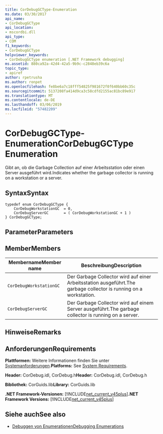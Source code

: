 ```yaml
---
title: CorDebugGCType-Enumeration
ms.date: 03/30/2017
api_name:
- CorDebugGCType
api_location:
- mscordbi.dll
api_type:
- COM
f1_keywords:
- CorDebugGCType
helpviewer_keywords:
- CorDebugGCType enumeration [.NET Framework debugging]
ms.assetid: 880ca92a-42d4-42a5-9b9c-c2848eb39c6a
topic_type:
- apiref
author: rpetrusha
ms.author: ronpet
ms.openlocfilehash: fe8be6a7c18fff54825f981672f0f640bb60c35c
ms.sourcegitcommit: 5137208fa414d9ca3c58cdfd2155ac81bc89e917
ms.translationtype: MT
ms.contentlocale: de-DE
ms.lasthandoff: 03/06/2019
ms.locfileid: "57482209"
---
```

# <a name="cordebuggctype-enumeration"></a><span data-ttu-id="039e3-102">CorDebugGCType-Enumeration</span><span class="sxs-lookup"><span data-stu-id="039e3-102">CorDebugGCType Enumeration</span></span>
<span data-ttu-id="039e3-103">Gibt an, ob die Garbage Collection auf einer Arbeitsstation oder einen Server ausgeführt wird.</span><span class="sxs-lookup"><span data-stu-id="039e3-103">Indicates whether the garbage collector is running on a workstation or a server.</span></span>  
  
## <a name="syntax"></a><span data-ttu-id="039e3-104">Syntax</span><span class="sxs-lookup"><span data-stu-id="039e3-104">Syntax</span></span>  
  
```  
typedef enum CorDebugGCType {  
    CorDebugWorkstationGC  = 0,  
    CorDebugServerGC       = ( CorDebugWorkstationGC + 1 )  
} CorDebugGCType;  
```  
  
## <a name="parameters"></a><span data-ttu-id="039e3-105">Parameter</span><span class="sxs-lookup"><span data-stu-id="039e3-105">Parameters</span></span>  
  
## <a name="members"></a><span data-ttu-id="039e3-106">Member</span><span class="sxs-lookup"><span data-stu-id="039e3-106">Members</span></span>  
  
|<span data-ttu-id="039e3-107">Membername</span><span class="sxs-lookup"><span data-stu-id="039e3-107">Member name</span></span>|<span data-ttu-id="039e3-108">Beschreibung</span><span class="sxs-lookup"><span data-stu-id="039e3-108">Description</span></span>|  
|-----------------|-----------------|  
|`CorDebugWorkstationGC`|<span data-ttu-id="039e3-109">Der Garbage Collector wird auf einer Arbeitsstation ausgeführt.</span><span class="sxs-lookup"><span data-stu-id="039e3-109">The garbage collector is running on a workstation.</span></span>|  
|`CorDebugServerGC`|<span data-ttu-id="039e3-110">Der Garbage Collector wird auf einem Server ausgeführt.</span><span class="sxs-lookup"><span data-stu-id="039e3-110">The garbage collector is running on a server.</span></span>|  
  
## <a name="remarks"></a><span data-ttu-id="039e3-111">Hinweise</span><span class="sxs-lookup"><span data-stu-id="039e3-111">Remarks</span></span>  
  
## <a name="requirements"></a><span data-ttu-id="039e3-112">Anforderungen</span><span class="sxs-lookup"><span data-stu-id="039e3-112">Requirements</span></span>  
 <span data-ttu-id="039e3-113">**Plattformen:** Weitere Informationen finden Sie unter [Systemanforderungen](../../../../docs/framework/get-started/system-requirements.md).</span><span class="sxs-lookup"><span data-stu-id="039e3-113">**Platforms:** See [System Requirements](../../../../docs/framework/get-started/system-requirements.md).</span></span>  
  
 <span data-ttu-id="039e3-114">**Header:** CorDebug.idl, CorDebug.h</span><span class="sxs-lookup"><span data-stu-id="039e3-114">**Header:** CorDebug.idl, CorDebug.h</span></span>  
  
 <span data-ttu-id="039e3-115">**Bibliothek:** CorGuids.lib</span><span class="sxs-lookup"><span data-stu-id="039e3-115">**Library:** CorGuids.lib</span></span>  
  
 <span data-ttu-id="039e3-116">**.NET Framework-Versionen:** [!INCLUDE[net_current_v45plus](../../../../includes/net-current-v45plus-md.md)]</span><span class="sxs-lookup"><span data-stu-id="039e3-116">**.NET Framework Versions:** [!INCLUDE[net_current_v45plus](../../../../includes/net-current-v45plus-md.md)]</span></span>  
  
## <a name="see-also"></a><span data-ttu-id="039e3-117">Siehe auch</span><span class="sxs-lookup"><span data-stu-id="039e3-117">See also</span></span>
- [<span data-ttu-id="039e3-118">Debuggen von Enumerationen</span><span class="sxs-lookup"><span data-stu-id="039e3-118">Debugging Enumerations</span></span>](../../../../docs/framework/unmanaged-api/debugging/debugging-enumerations.md)
